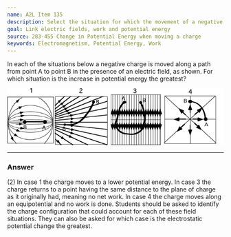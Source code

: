 ```yaml
---
name: A2L Item 135
description: Select the situation for which the movement of a negative charge through an electric field results in the greatest increase of potential energy.
goal: Link electric fields, work and potential energy
source: 283-455 Change in Potential Energy when moving a charge
keywords: Electromagnetism, Potential Energy, Work
---
```


In each of the situations below a negative charge is moved along a path
from point A to point B in the presence of an electric field, as shown. 
For which situation is the increase in potential energy the greatest?

![Item135_fig1.gif](../images/Item135_fig1.gif)


<hr/>

### Answer 

(2) In case 1 the charge moves to a lower potential energy. In
case 3 the charge returns to a point having the same distance to the
plane of charge as it originally had, meaning no net work. In case 4 the
charge moves along an equipotential and no work is done. Students should
be asked to identify the charge configuration that could account for
each of these field situations. They can also be asked for which case is
the electrostatic potential change the greatest.
